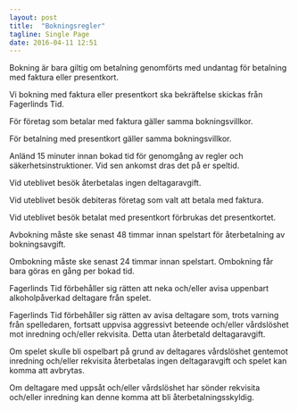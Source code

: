 ```yaml
---
layout: post
title:  "Bokningsregler"
tagline: Single Page
date: 2016-04-11 12:51
---
```


<p>Bokning är bara giltig om betalning genomförts med undantag för betalning med faktura eller presentkort.</p>
<p>Vi bokning med faktura eller presentkort ska bekräftelse skickas från Fagerlinds Tid.</p>
<p>För företag som betalar med faktura gäller samma bokningsvillkor.</p>
<p>För betalning med presentkort gäller samma bokningsvillkor.</p>
<p>Anländ 15 minuter innan bokad tid för genomgång av regler och säkerhetsinstruktioner. Vid sen ankomst dras det på er speltid.</p>
<p>Vid uteblivet besök återbetalas ingen deltagaravgift.</p>
<p>Vid uteblivet besök debiteras företag som valt att betala med faktura.</p>
<p>Vid uteblivet besök betalat med presentkort förbrukas det presentkortet.</p>
<p>Avbokning måste ske senast 48 timmar innan spelstart för återbetalning av bokningsavgift.</p>
<p>Ombokning måste ske senast 24 timmar innan spelstart. Ombokning får bara göras en gång per bokad tid.</p>
<p>Fagerlinds Tid förbehåller sig rätten att neka och/eller avisa uppenbart alkoholpåverkad deltagare från spelet.</p>
<p>Fagerlinds Tid förbehåller sig rätten av avisa deltagare som, trots varning från spelledaren, fortsatt uppvisa aggressivt beteende och/eller vårdslöshet mot inredning och/eller rekvisita. Detta utan återbetald deltagaravgift.</p>
<p>Om spelet skulle bli ospelbart på grund av deltagares vårdslöshet gentemot inredning och/eller rekvisita återbetalas ingen deltagaravgift och spelet kan komma att avbrytas.</p>
<p>Om deltagare med uppsåt och/eller vårdslöshet har sönder rekvisita och/eller inredning kan denne komma att bli återbetalningsskyldig.</p>

